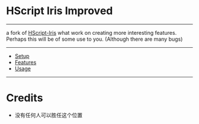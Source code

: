 # HScript Iris Improved

---

a fork of [HScript-Iris](https://github.com/pisayesiwsi/hscript-iris) what work on creating more interesting features. Perhaps this will be of some use to you. (Although there are many bugs)

---

- [Setup](docs/SETUP.md)
- [Features](docs/FEATURES.md)
- [Usage](tests/)

---

# Credits
- 没有任何人可以胜任这个位置
